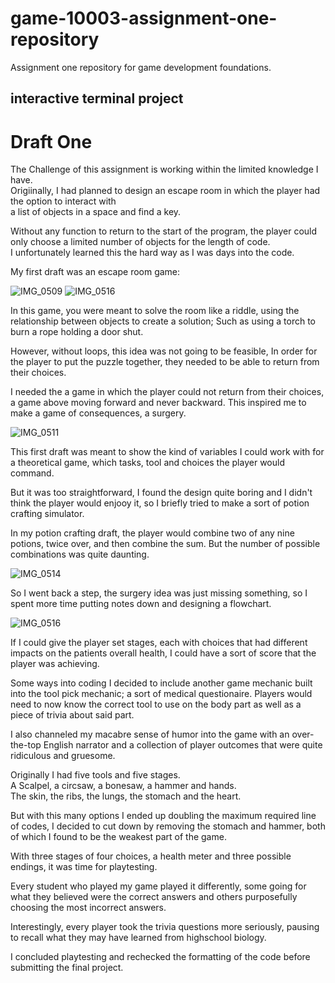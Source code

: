# game-10003-assignment-one-repository
Assignment one repository for game development foundations.

## interactive terminal project

# Draft One

The Challenge of this assignment is working within the limited knowledge I have.  
Origiinally, I had planned to design an escape room in which the player had the option to interact with  
a list of objects in a space and find a key.  

Without any function to return to the start of the program, the player could only choose a limited number of objects for the length of code.  
I unfortunately learned this the hard way as I was days into the code.

My first draft was an escape room game:

![IMG_0509](https://github.com/user-attachments/assets/6340a93f-6034-4b21-b9ea-01b7b166fbf0)
![IMG_0516](https://github.com/user-attachments/assets/fe50165b-7a0e-491d-ae16-aad7f341fbd9)


In this game, you were meant to solve the room like a riddle, using the relationship between objects to create a solution; Such as using a torch to burn a rope holding a door shut.  

However, without loops, this idea was not going to be feasible, In order for the player to put the puzzle together, they needed to be able to return from their choices.  

I needed the a game in which the player could not return from their choices, a game above moving forward and never backward. This inspired me to make a game of consequences, a surgery.

![IMG_0511](https://github.com/user-attachments/assets/6337518a-a7f7-4b92-ab64-f96a26524d72)

This first draft was meant to show the kind of variables I could work with for a theoretical game, which tasks, tool and choices the player would command.

But it was too straightforward, I found the design quite boring and I didn't think the player would enjooy it, so I briefly tried to make a sort of potion crafting simulator.

In my potion crafting draft, the player would combine two of any nine potions, twice over, and then combine the sum. But the number of possible combinations was quite daunting.

![IMG_0514](https://github.com/user-attachments/assets/40fdf3af-ca7f-46de-99db-80fe28efb4ca)

So I went back a step, the surgery idea was just missing something, so I spent more time putting notes down and designing a flowchart.

![IMG_0516](https://github.com/user-attachments/assets/ca94a417-ed9b-40cd-9185-9400ca050477)

If I could give the player set stages, each with choices that had different impacts on the patients overall health, I could have a sort of score that the player was achieving.

Some ways into coding I decided to include another game mechanic built into the tool pick mechanic; a sort of medical questionaire. Players would need to now know the correct tool to use on the body part as well as a piece of trivia about said part.

I also channeled my macabre sense of humor into the game with an over-the-top English narrator and a collection of player outcomes that were quite ridiculous and gruesome.

Originally I had five tools and five stages.  
A Scalpel, a circsaw, a bonesaw, a hammer and hands.  
The skin, the ribs, the lungs, the stomach and the heart.  

But with this many options I ended up doubling the maximum required line of codes, I decided to cut down by removing the stomach and hammer, both of which I found to be the weakest part of the game.

With three stages of four choices, a health meter and three possible endings, it was time for playtesting.

Every student who played my game played it differently, some going for what they believed were the correct answers and others purposefully choosing the most incorrect answers.

Interestingly, every player took the trivia questions more seriously, pausing to recall what they may have learned from highschool biology.

I concluded playtesting and rechecked the formatting of the code before submitting the final project.

